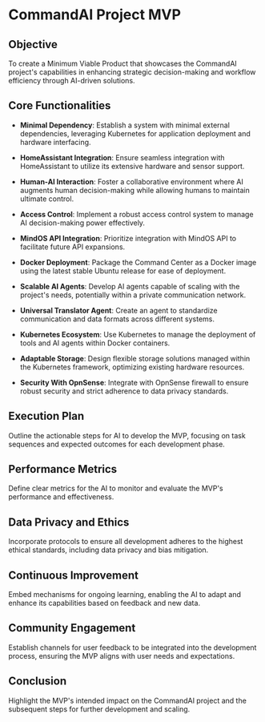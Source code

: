 # CommandAI Project MVP

## Objective
To create a Minimum Viable Product that showcases the CommandAI project's capabilities in enhancing strategic decision-making and workflow efficiency through AI-driven solutions.

## Core Functionalities

- **Minimal Dependency**: Establish a system with minimal external dependencies, leveraging Kubernetes for application deployment and hardware interfacing.
  
- **HomeAssistant Integration**: Ensure seamless integration with HomeAssistant to utilize its extensive hardware and sensor support.
  
- **Human-AI Interaction**: Foster a collaborative environment where AI augments human decision-making while allowing humans to maintain ultimate control.
  
- **Access Control**: Implement a robust access control system to manage AI decision-making power effectively.
  
- **MindOS API Integration**: Prioritize integration with MindOS API to facilitate future API expansions.
  
- **Docker Deployment**: Package the Command Center as a Docker image using the latest stable Ubuntu release for ease of deployment.
  
- **Scalable AI Agents**: Develop AI agents capable of scaling with the project's needs, potentially within a private communication network.
  
- **Universal Translator Agent**: Create an agent to standardize communication and data formats across different systems.
  
- **Kubernetes Ecosystem**: Use Kubernetes to manage the deployment of tools and AI agents within Docker containers.
  
- **Adaptable Storage**: Design flexible storage solutions managed within the Kubernetes framework, optimizing existing hardware resources.
  
- **Security With OpnSense**: Integrate with OpnSense firewall to ensure robust security and strict adherence to data privacy standards.

## Execution Plan
Outline the actionable steps for AI to develop the MVP, focusing on task sequences and expected outcomes for each development phase.

## Performance Metrics
Define clear metrics for the AI to monitor and evaluate the MVP's performance and effectiveness.

## Data Privacy and Ethics
Incorporate protocols to ensure all development adheres to the highest ethical standards, including data privacy and bias mitigation.

## Continuous Improvement
Embed mechanisms for ongoing learning, enabling the AI to adapt and enhance its capabilities based on feedback and new data.

## Community Engagement
Establish channels for user feedback to be integrated into the development process, ensuring the MVP aligns with user needs and expectations.

## Conclusion
Highlight the MVP's intended impact on the CommandAI project and the subsequent steps for further development and scaling.